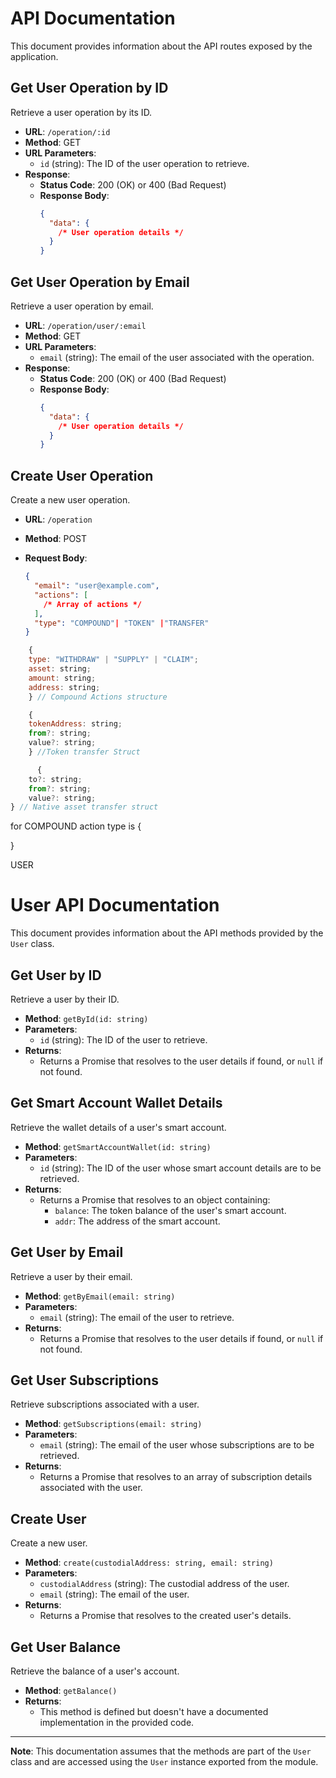 # API Documentation

This document provides information about the API routes exposed by the application.

## Get User Operation by ID

Retrieve a user operation by its ID.

- **URL**: `/operation/:id`
- **Method**: GET
- **URL Parameters**:
  - `id` (string): The ID of the user operation to retrieve.
- **Response**:
  - **Status Code**: 200 (OK) or 400 (Bad Request)
  - **Response Body**:
    ```json
    {
      "data": {
        /* User operation details */
      }
    }
    ```

## Get User Operation by Email

Retrieve a user operation by email.

- **URL**: `/operation/user/:email`
- **Method**: GET
- **URL Parameters**:
  - `email` (string): The email of the user associated with the operation.
- **Response**:
  - **Status Code**: 200 (OK) or 400 (Bad Request)
  - **Response Body**:
    ```json
    {
      "data": {
        /* User operation details */
      }
    }
    ```

## Create User Operation

Create a new user operation.

- **URL**: `/operation`
- **Method**: POST
- **Request Body**:

  ```json
  {
    "email": "user@example.com",
    "actions": [
      /* Array of actions */
    ],
    "type": "COMPOUND"| "TOKEN" |"TRANSFER"
  }

  ```

```js
    {
    type: "WITHDRAW" | "SUPPLY" | "CLAIM";
    asset: string;
    amount: string;
    address: string;
    } // Compound Actions structure

    {
    tokenAddress: string;
    from?: string;
    value?: string;
    } //Token transfer Struct

      {
    to?: string;
    from?: string;
    value?: string;
} // Native asset transfer struct
```

for COMPOUND action type is {

}

USER

# User API Documentation

This document provides information about the API methods provided by the `User` class.

## Get User by ID

Retrieve a user by their ID.

- **Method**: `getById(id: string)`
- **Parameters**:
  - `id` (string): The ID of the user to retrieve.
- **Returns**:
  - Returns a Promise that resolves to the user details if found, or `null` if not found.

## Get Smart Account Wallet Details

Retrieve the wallet details of a user's smart account.

- **Method**: `getSmartAccountWallet(id: string)`
- **Parameters**:
  - `id` (string): The ID of the user whose smart account details are to be retrieved.
- **Returns**:
  - Returns a Promise that resolves to an object containing:
    - `balance`: The token balance of the user's smart account.
    - `addr`: The address of the smart account.

## Get User by Email

Retrieve a user by their email.

- **Method**: `getByEmail(email: string)`
- **Parameters**:
  - `email` (string): The email of the user to retrieve.
- **Returns**:
  - Returns a Promise that resolves to the user details if found, or `null` if not found.

## Get User Subscriptions

Retrieve subscriptions associated with a user.

- **Method**: `getSubscriptions(email: string)`
- **Parameters**:
  - `email` (string): The email of the user whose subscriptions are to be retrieved.
- **Returns**:
  - Returns a Promise that resolves to an array of subscription details associated with the user.

## Create User

Create a new user.

- **Method**: `create(custodialAddress: string, email: string)`
- **Parameters**:
  - `custodialAddress` (string): The custodial address of the user.
  - `email` (string): The email of the user.
- **Returns**:
  - Returns a Promise that resolves to the created user's details.

## Get User Balance

Retrieve the balance of a user's account.

- **Method**: `getBalance()`
- **Returns**:
  - This method is defined but doesn't have a documented implementation in the provided code.

---

**Note**: This documentation assumes that the methods are part of the `User` class and are accessed using the `User` instance exported from the module.
